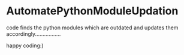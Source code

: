 # AutomatePythonModuleUpdation

code finds the python modules which are outdated and updates them accordingly.................

happy coding:)
